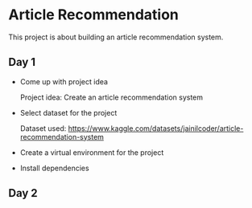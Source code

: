 # Article Recommendation
This project is about building an article recommendation system. 

## Day 1
- Come up with project idea

   Project idea: Create an article recommendation system

- Select dataset for the project

  Dataset used: https://www.kaggle.com/datasets/jainilcoder/article-recommendation-system

- Create a virtual environment for the project

- Install dependencies

## Day 2


